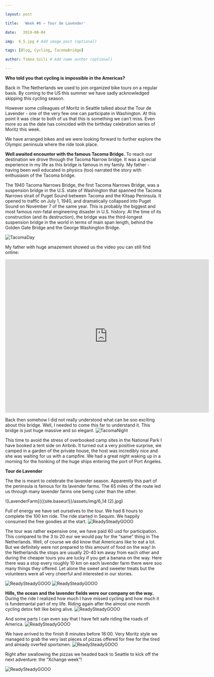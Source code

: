 ```yaml
---

layout: post

title:  'Week #6 – Tour de Lavender'

date:   2019-08-04

img:  6_5.jpg # Add image post (optional)

tags: [Blog, Cycling, TacomaBridge]

author: Timea Szili # Add name author (optional)

---
```



**Who told you that cycling is impossible in the Americas?**

Back in The Netherlands we used to join organized bike tours on a regular basis. By coming to the US this summer we have sadly acknowledged skipping this cycling season. 

However some colleagues of Moritz in Seattle talked about the Tour de Lavender  - one of the very few one can participate in Washington. At this point it was clear to both of us that this is something we can’t miss. Even more so as the date has coincided with the birthday celebration series of Moritz this week.



We have arranged bikes and we were looking forward to further explore the Olympic peninsula where the ride took place.


**Well awaited encounter with the famous Tacoma Bridge.**
To reach our destination we drove through the Tacoma Narrow bridge. It was a special experience in my life as this bridge is 
famous in my family. My father - having been well educated in physics (too) narrated the story with enthusiasm of the 
Tacoma bridge. 

The 1940 Tacoma Narrows Bridge, the first Tacoma Narrows Bridge, was a suspension bridge in the U.S. state of 
Washington that spanned the Tacoma Narrows strait of Puget Sound between Tacoma and the Kitsap Peninsula. It opened 
to traffic on July 1, 1940, and dramatically collapsed into Puget Sound on November 7 of the same year. This is probably 
the biggest and most famous non-fatal engineering disaster in U.S. history. At the time of its construction (and its destruction), 
the bridge was the third-longest 
suspension bridge in the world in terms of main span length, behind the Golden Gate Bridge and the George Washington Bridge.

![TacomaDay]({{site.baseurl}}/assets/img/6_1a.jpg) 


My father with huge amazement showed us the video you can still find online:

<iframe width="653" height="490" src="https://www.youtube.com/embed/nFzu6CNtqec" frameborder="0" allow="accelerometer; autoplay; encrypted-media; gyroscope; picture-in-picture" allowfullscreen></iframe>

Back then somehow I did not really understood what can be soo exciting about this bridge. 
Well, I needed to come this far to understand it. This bridge is just huge massive and so elegant.
![TacomaNight]({{site.baseurl}}/assets/img/6_1.PNG) 


This time to avoid the stress of overbooked camp sites in the National Park I have booked a tent side on Airbnb. It turned out a very positive surprise, we camped in a garden of the private house, the host was incredibly nice and she was waiting for us with a campfire. We had a great night waking up in a morning for the honking of the huge ships entering the port of Port Angeles. 


**Tour de Lavender**

The the is meant to celebrate the lavender season. Apparently this part of the peninsula is famous for its lavender farms. The 65 miles of the route led us through many lavender farms one being cuter than the other. 

![LavenderFarm]({{site.baseurl}}/assets/img/6_14 (2).jpg) 


Full of energy we have set ourselves to the tour. We had 8 hours to complete the 100 km ride. The ride started in Sequim. We happily consumed the free goodies at the start.
![ReadySteadyGOOO]({{site.baseurl}}/assets/img/6_2.jpg) 

The tour was rather expensive one, we have paid 60 usd for participation. This compared to the 3 to 20 eur we would pay for the “same” thing in The Netherlands. Well, of course we did know that Americans like to eat a lot. But we definitely were not prepared to this amount of food on the way! In the Netherlands the stops are usually 20-40 km away from each other and during the cheaper tours you are lucky if you get a banana on the way. Here there was a stop every roughly 10 km on each lavender farm there were soo many things they offered. Let alone the sweet and sweeter treats but the volunteers were all very cheerful and interested in our stories. 

![ReadySteadyGOOO]({{site.baseurl}}/assets/img/6_6.jpg) 
![ReadySteadyGOOO]({{site.baseurl}}/assets/img/6_16.jpg) 


**Hills, the ocean and the lavender fields were our company on the way.**
During the ride I realized how much I have missed cycling and how much it is fundemantal part of my life. Riding again after the almost one month cycling detox felt like being alive.
![ReadySteadyGOOO]({{site.baseurl}}/assets/img/6_4.jpg) 

And some parts I can even say that I have felt safe riding the roads of America.
![ReadySteadyGOOO]({{site.baseurl}}/assets/img/6_20.jpg) 


We have arrived to the finish 8 minutes before 16:00. Very Moritz style we managed to grab the very last pieces of pizzas offered for free for the tired and already overfed sportsmen.
![ReadySteadyGOOO]({{site.baseurl}}/assets/img/6_14.jpg) 



Right after swallowing the pizzas we headed back to Seattle to kick off the next adventure: the “Xchange week”!

![ReadySteadyGOOO]({{site.baseurl}}/assets/img/6_8.jpg) 
